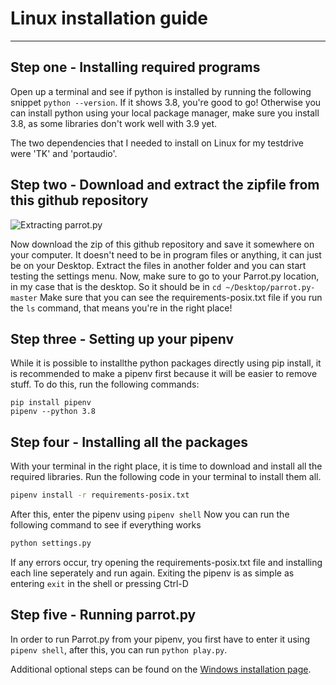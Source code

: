 # Linux installation guide
-----------

Step one - Installing required programs
----------

Open up a terminal and see if python is installed by running the following snippet ```python --version```. If it shows 3.8, you're good to go!
Otherwise you can install python using your local package manager, make sure you install 3.8, as some libraries don't work well with 3.9 yet.

The two dependencies that I needed to install on Linux for my testdrive were 'TK' and 'portaudio'. 

Step two - Download and extract the zipfile from this github repository
---------------

![Extracting parrot.py](media/install-parrotpy.png)

Now download the zip of this github repository and save it somewhere on your computer. It doesn't need to be in program files or anything, it can just be on your Desktop.
Extract the files in another folder and you can start testing the settings menu.
Now, make sure to go to your Parrot.py location, in my case that is the desktop. So it should be in `cd ~/Desktop/parrot.py-master` 
Make sure that you can see the requirements-posix.txt file if you run the `ls` command, that means you're in the right place!

Step three - Setting up your pipenv
---------

While it is possible to installthe python packages directly using pip install, it is recommended to make a pipenv first because it will be easier to remove stuff.
To do this, run the following commands:

```
pip install pipenv
pipenv --python 3.8
```

Step four - Installing all the packages
---------

With your terminal in the right place, it is time to download and install all the required libraries. Run the following code in your terminal to install them all.

```bash
pipenv install -r requirements-posix.txt
```

After this, enter the pipenv using ```pipenv shell```
Now you can run the following command to see if everything works

```bash
python settings.py
```

If any errors occur, try opening the requirements-posix.txt file and installing each line seperately and run again.
Exiting the pipenv is as simple as entering ```exit``` in the shell or pressing Ctrl-D

Step five - Running parrot.py
--------

In order to run Parrot.py from your pipenv, you first have to enter it using ```pipenv shell```, after this, you can run ```python play.py```.

Additional optional steps can be found on the [Windows installation page](INSTALLATION.md).